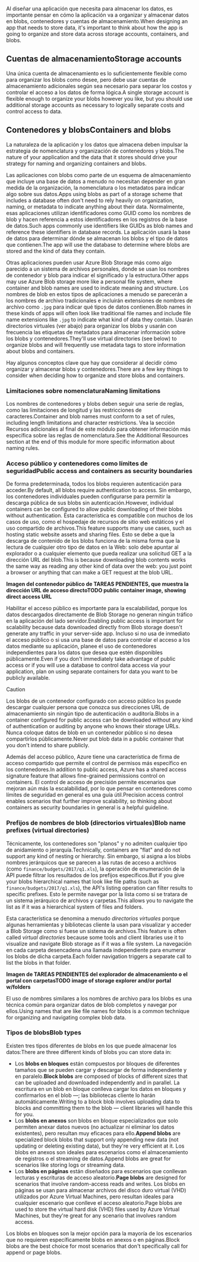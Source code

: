 <span data-ttu-id="66e53-101">Al diseñar una aplicación que necesita para almacenar los datos, es importante pensar en cómo la aplicación va a organizar y almacenar datos en blobs, contenedores y cuentas de almacenamiento.</span><span class="sxs-lookup"><span data-stu-id="66e53-101">When designing an app that needs to store data, it's important to think about how the app is going to organize and store data across storage accounts, containers, and blobs.</span></span>

## <a name="storage-accounts"></a><span data-ttu-id="66e53-102">Cuentas de almacenamiento</span><span class="sxs-lookup"><span data-stu-id="66e53-102">Storage accounts</span></span>

<span data-ttu-id="66e53-103">Una única cuenta de almacenamiento es lo suficientemente flexible como para organizar los blobs como desee, pero debe usar cuentas de almacenamiento adicionales según sea necesario para separar los costos y controlar el acceso a los datos de forma lógica.</span><span class="sxs-lookup"><span data-stu-id="66e53-103">A single storage account is flexible enough to organize your blobs however you like, but you should use additional storage accounts as necessary to logically separate costs and control access to data.</span></span>

## <a name="containers-and-blobs"></a><span data-ttu-id="66e53-104">Contenedores y blobs</span><span class="sxs-lookup"><span data-stu-id="66e53-104">Containers and blobs</span></span>

<span data-ttu-id="66e53-105">La naturaleza de la aplicación y los datos que almacena deben impulsar la estrategia de nomenclatura y organización de contenedores y blobs.</span><span class="sxs-lookup"><span data-stu-id="66e53-105">The nature of your application and the data that it stores should drive your strategy for naming and organizing containers and blobs.</span></span>

<span data-ttu-id="66e53-106">Las aplicaciones con blobs como parte de un esquema de almacenamiento que incluye una base de datos a menudo no necesitan depender en gran medida de la organización, la nomenclatura o los metadatos para indicar algo sobre sus datos.</span><span class="sxs-lookup"><span data-stu-id="66e53-106">Apps using blobs as part of a storage scheme that includes a database often don't need to rely heavily on organization, naming, or metadata to indicate anything about their data.</span></span> <span data-ttu-id="66e53-107">Normalmente, esas aplicaciones utilizan identificadores como GUID como los nombres de blob y hacen referencia a estos identificadores en los registros de la base de datos.</span><span class="sxs-lookup"><span data-stu-id="66e53-107">Such apps commonly use identifiers like GUIDs as blob names and reference these identifiers in database records.</span></span> <span data-ttu-id="66e53-108">La aplicación usará la base de datos para determinar dónde se almacenan los blobs y el tipo de datos que contienen.</span><span class="sxs-lookup"><span data-stu-id="66e53-108">The app will use the database to determine where blobs are stored and the kind of data they contain.</span></span>

<span data-ttu-id="66e53-109">Otras aplicaciones pueden usar Azure Blob Storage más como algo parecido a un sistema de archivos personales, donde se usan los nombres de contenedor y blob para indicar el significado y la estructura.</span><span class="sxs-lookup"><span data-stu-id="66e53-109">Other apps may use Azure Blob storage more like a personal file system, where container and blob names are used to indicate meaning and structure.</span></span> <span data-ttu-id="66e53-110">Los nombres de blob en estos tipos de aplicaciones a menudo se parecerán a los nombres de archivo tradicionales e incluirán extensiones de nombres de archivo como `.jpg` para indicar qué tipos de datos contienen.</span><span class="sxs-lookup"><span data-stu-id="66e53-110">Blob names in these kinds of apps will often look like traditional file names and include file name extensions like `.jpg` to indicate what kind of data they contain.</span></span> <span data-ttu-id="66e53-111">Usarán directorios virtuales (ver abajo) para organizar los blobs y usarán con frecuencia las etiquetas de metadatos para almacenar información sobre los blobs y contenedores.</span><span class="sxs-lookup"><span data-stu-id="66e53-111">They'll use virtual directories (see below) to organize blobs and will frequently use metadata tags to store information about blobs and containers.</span></span>

<span data-ttu-id="66e53-112">Hay algunos conceptos clave que hay que considerar al decidir cómo organizar y almacenar blobs y contenedores.</span><span class="sxs-lookup"><span data-stu-id="66e53-112">There are a few key things to consider when deciding how to organize and store blobs and containers.</span></span>

### <a name="naming-limitations"></a><span data-ttu-id="66e53-113">Limitaciones sobre nomenclatura</span><span class="sxs-lookup"><span data-stu-id="66e53-113">Naming limitations</span></span>

<span data-ttu-id="66e53-114">Los nombres de contenedores y blobs deben seguir una serie de reglas, como las limitaciones de longitud y las restricciones de caracteres.</span><span class="sxs-lookup"><span data-stu-id="66e53-114">Container and blob names must conform to a set of rules, including length limitations and character restrictions.</span></span> <span data-ttu-id="66e53-115">Vea la sección Recursos adicionales al final de este módulo para obtener información más específica sobre las reglas de nomenclatura.</span><span class="sxs-lookup"><span data-stu-id="66e53-115">See the Additional Resources section at the end of this module for more specific information about naming rules.</span></span>

### <a name="public-access-and-containers-as-security-boundaries"></a><span data-ttu-id="66e53-116">Acceso público y contenedores como límites de seguridad</span><span class="sxs-lookup"><span data-stu-id="66e53-116">Public access and containers as security boundaries</span></span>

<span data-ttu-id="66e53-117">De forma predeterminada, todos los blobs requieren autenticación para acceder.</span><span class="sxs-lookup"><span data-stu-id="66e53-117">By default, all blobs require authentication to access.</span></span> <span data-ttu-id="66e53-118">Sin embargo, los contenedores individuales pueden configurarse para permitir la descarga pública de sus blobs sin autenticación.</span><span class="sxs-lookup"><span data-stu-id="66e53-118">However, individual containers can be configured to allow public downloading of their blobs without authentication.</span></span> <span data-ttu-id="66e53-119">Esta característica es compatible con muchos de los casos de uso, como el hospedaje de recursos de sitio web estáticos y el uso compartido de archivos.</span><span class="sxs-lookup"><span data-stu-id="66e53-119">This feature supports many use cases, such as hosting static website assets and sharing files.</span></span> <span data-ttu-id="66e53-120">Esto se debe a que la descarga de contenido de los blobs funciona de la misma forma que la lectura de cualquier otro tipo de datos en la Web: solo debe apuntar al explorador o a cualquier elemento que pueda realizar una solicitud GET a la dirección URL del blob.</span><span class="sxs-lookup"><span data-stu-id="66e53-120">This is because downloading blob contents works the same way as reading any other kind of data over the web: you just point a browser or anything that can make a GET request at the blob URL.</span></span>

<span data-ttu-id="66e53-121">**Imagen del contenedor público de TAREAS PENDIENTES, que muestra la dirección URL de acceso directo**</span><span class="sxs-lookup"><span data-stu-id="66e53-121">**TODO public container image, showing direct access URL**</span></span>

<span data-ttu-id="66e53-122">Habilitar el acceso público es importante para la escalabilidad, porque los datos descargados directamente de Blob Storage no generan ningún tráfico en la aplicación del lado servidor.</span><span class="sxs-lookup"><span data-stu-id="66e53-122">Enabling public access is important for scalability because data downloaded directly from Blob storage doesn't generate any traffic in your server-side app.</span></span> <span data-ttu-id="66e53-123">Incluso si no usa de inmediato el acceso público o si usa una base de datos para controlar el acceso a los datos mediante su aplicación, planee el uso de contenedores independientes para los datos que desea que estén disponibles públicamente.</span><span class="sxs-lookup"><span data-stu-id="66e53-123">Even if you don't immediately take advantage of public access or if you will use a database to control data access via your application, plan on using separate containers for data you want to be publicly available.</span></span>

> [!CAUTION]
> <span data-ttu-id="66e53-124">Los blobs de un contenedor configurado con acceso público los puede descargar cualquier persona que conozca sus direcciones URL de almacenamiento sin ningún tipo de autenticación o auditoría.</span><span class="sxs-lookup"><span data-stu-id="66e53-124">Blobs in a container configured for public access can be downloaded without any kind of authentication or auditing by anyone who knows their storage URLs.</span></span> <span data-ttu-id="66e53-125">Nunca coloque datos de blob en un contenedor público si no desea compartirlos públicamente.</span><span class="sxs-lookup"><span data-stu-id="66e53-125">Never put blob data in a public container that you don't intend to share publicly.</span></span>

<span data-ttu-id="66e53-126">Además del acceso público, Azure tiene una característica de firma de acceso compartido que permite el control de permisos más específico en los contenedores.</span><span class="sxs-lookup"><span data-stu-id="66e53-126">In addition to public access, Azure has a shared access signature feature that allows fine-grained permissions control on containers.</span></span> <span data-ttu-id="66e53-127">El control de acceso de precisión permite escenarios que mejoran aún más la escalabilidad, por lo que pensar en contenedores como límites de seguridad en general es una guía útil.</span><span class="sxs-lookup"><span data-stu-id="66e53-127">Precision access control enables scenarios that further improve scalability, so thinking about containers as security boundaries in general is a helpful guideline.</span></span>

### <a name="blob-name-prefixes-virtual-directories"></a><span data-ttu-id="66e53-128">Prefijos de nombres de blob (directorios virtuales)</span><span class="sxs-lookup"><span data-stu-id="66e53-128">Blob name prefixes (virtual directories)</span></span>

<span data-ttu-id="66e53-129">Técnicamente, los contenedores son "planos" y no admiten cualquier tipo de anidamiento o jerarquía.</span><span class="sxs-lookup"><span data-stu-id="66e53-129">Technically, containers are "flat" and do not support any kind of nesting or hierarchy.</span></span> <span data-ttu-id="66e53-130">Sin embargo, si asigna a los blobs nombres jerárquicos que se parecen a las rutas de acceso a archivos (como `finance/budgets/2017/q1.xls`), la operación de enumeración de la API puede filtrar los resultados de los prefijos específicos.</span><span class="sxs-lookup"><span data-stu-id="66e53-130">But if you give your blobs hierarchical names that look like file paths (such as `finance/budgets/2017/q1.xls`), the API's listing operation can filter results to specific prefixes.</span></span> <span data-ttu-id="66e53-131">Esto le permite navegar por la lista como si se tratara de un sistema jerárquico de archivos y carpetas.</span><span class="sxs-lookup"><span data-stu-id="66e53-131">This allows you to navigate the list as if it was a hierarchical system of files and folders.</span></span>

<span data-ttu-id="66e53-132">Esta característica se denomina a menudo *directorios virtuales* porque algunas herramientas y bibliotecas cliente la usan para visualizar y acceder a Blob Storage como si fuese un sistema de archivos.</span><span class="sxs-lookup"><span data-stu-id="66e53-132">This feature is often called *virtual directories* because some tools and client libraries use it to visualize and navigate Blob storage as if it was a file system.</span></span> <span data-ttu-id="66e53-133">La navegación en cada carpeta desencadena una llamada independiente para enumerar los blobs de dicha carpeta.</span><span class="sxs-lookup"><span data-stu-id="66e53-133">Each folder navigation triggers a separate call to list the blobs in that folder.</span></span>

<span data-ttu-id="66e53-134">**Imagen de TAREAS PENDIENTES del explorador de almacenamiento o el portal con carpetas**</span><span class="sxs-lookup"><span data-stu-id="66e53-134">**TODO image of storage explorer and/or portal w/folders**</span></span>

<span data-ttu-id="66e53-135">El uso de nombres similares a los nombres de archivo para los blobs es una técnica común para organizar datos de blob completos y navegar por ellos.</span><span class="sxs-lookup"><span data-stu-id="66e53-135">Using names that are like file names for blobs is a common technique for organizing and navigating complex blob data.</span></span>

### <a name="blob-types"></a><span data-ttu-id="66e53-136">Tipos de blobs</span><span class="sxs-lookup"><span data-stu-id="66e53-136">Blob types</span></span>

<span data-ttu-id="66e53-137">Existen tres tipos diferentes de blobs en los que puede almacenar los datos:</span><span class="sxs-lookup"><span data-stu-id="66e53-137">There are three different kinds of blobs you can store data in:</span></span>

- <span data-ttu-id="66e53-138">Los **blobs en bloques** están compuestos por bloques de diferentes tamaños que se pueden cargar y descargar de forma independiente y en paralelo.</span><span class="sxs-lookup"><span data-stu-id="66e53-138">**Block blobs** are composed of blocks of different sizes that can be uploaded and downloaded independently and in parallel.</span></span> <span data-ttu-id="66e53-139">La escritura en un blob en bloque conlleva cargar los datos en bloques y confirmarlos en el blob &mdash;; las bibliotecas cliente lo harán automáticamente.</span><span class="sxs-lookup"><span data-stu-id="66e53-139">Writing to a block blob involves uploading data to blocks and committing them to the blob &mdash; client libraries will handle this for you.</span></span>
- <span data-ttu-id="66e53-140">Los **blobs en anexos** son blobs en bloque especializados que solo permiten anexar datos nuevos (no actualizar ni eliminar los datos existentes), pero resultan muy eficaces para ello.</span><span class="sxs-lookup"><span data-stu-id="66e53-140">**Append blobs** are specialized block blobs that support only appending new data (not updating or deleting existing data), but they're very efficient at it.</span></span> <span data-ttu-id="66e53-141">Los blobs en anexos son ideales para escenarios como el almacenamiento de registros o el streaming de datos.</span><span class="sxs-lookup"><span data-stu-id="66e53-141">Append blobs are great for scenarios like storing logs or streaming data.</span></span>
- <span data-ttu-id="66e53-142">Los **blobs en páginas** están diseñados para escenarios que conllevan lecturas y escrituras de acceso aleatorio.</span><span class="sxs-lookup"><span data-stu-id="66e53-142">**Page blobs** are designed for scenarios that involve random-access reads and writes.</span></span> <span data-ttu-id="66e53-143">Los blobs en páginas se usan para almacenar archivos del disco duro virtual (VHD) utilizados por Azure Virtual Machines, pero resultan ideales para cualquier escenario que conlleve el acceso aleatorio.</span><span class="sxs-lookup"><span data-stu-id="66e53-143">Page blobs are used to store the virtual hard disk (VHD) files used by Azure Virtual Machines, but they're great for any scenario that involves random access.</span></span>

<span data-ttu-id="66e53-144">Los blobs en bloques son la mejor opción para la mayoría de los escenarios que no requieren específicamente blobs en anexos o en páginas.</span><span class="sxs-lookup"><span data-stu-id="66e53-144">Block blobs are the best choice for most scenarios that don't specifically call for append or page blobs.</span></span>